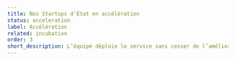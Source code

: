 ```yaml
---
title: Nos Startups d'État en accélération
status: acceleration
label: Accélération
related: incubation
order: 3
short_description: L’équipe déploie le service sans cesser de l’améliorer pour en accroître l’impact
---
```

